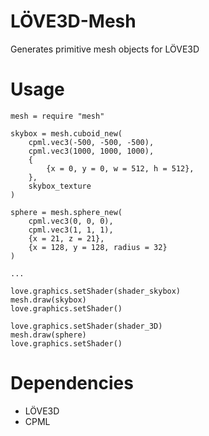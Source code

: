 # LÖVE3D-Mesh
Generates primitive mesh objects for LÖVE3D

#  Usage
```
mesh = require "mesh"

skybox = mesh.cuboid_new(
    cpml.vec3(-500, -500, -500),
    cpml.vec3(1000, 1000, 1000),
    {
        {x = 0, y = 0, w = 512, h = 512},
    },
    skybox_texture
)

sphere = mesh.sphere_new(
    cpml.vec3(0, 0, 0),
    cpml.vec3(1, 1, 1),
    {x = 21, z = 21},
    {x = 128, y = 128, radius = 32}
)

...

love.graphics.setShader(shader_skybox)
mesh.draw(skybox)
love.graphics.setShader()

love.graphics.setShader(shader_3D)
mesh.draw(sphere)
love.graphics.setShader()

```

# Dependencies
  - LÖVE3D
  - CPML
